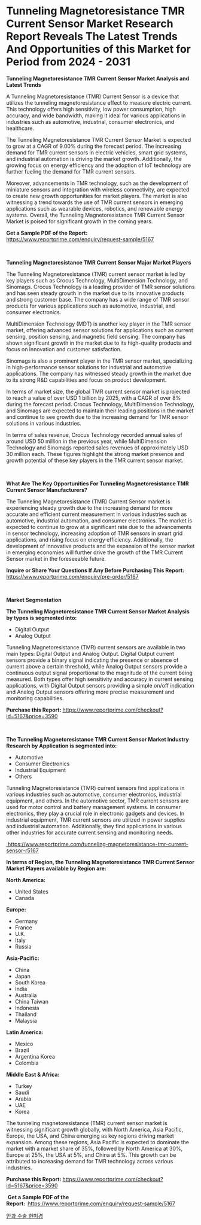 <p><h1>Tunneling Magnetoresistance TMR Current Sensor Market Research Report Reveals The Latest Trends And Opportunities of this Market for Period from 2024 - 2031</h1></p><p><strong>Tunneling Magnetoresistance TMR Current Sensor Market Analysis and Latest Trends</strong></p>
<p><p>A Tunneling Magnetoresistance (TMR) Current Sensor is a device that utilizes the tunneling magnetoresistance effect to measure electric current. This technology offers high sensitivity, low power consumption, high accuracy, and wide bandwidth, making it ideal for various applications in industries such as automotive, industrial, consumer electronics, and healthcare.</p><p>The Tunneling Magnetoresistance TMR Current Sensor Market is expected to grow at a CAGR of 9.00% during the forecast period. The increasing demand for TMR current sensors in electric vehicles, smart grid systems, and industrial automation is driving the market growth. Additionally, the growing focus on energy efficiency and the adoption of IoT technology are further fueling the demand for TMR current sensors.</p><p>Moreover, advancements in TMR technology, such as the development of miniature sensors and integration with wireless connectivity, are expected to create new growth opportunities for market players. The market is also witnessing a trend towards the use of TMR current sensors in emerging applications such as wearable devices, robotics, and renewable energy systems. Overall, the Tunneling Magnetoresistance TMR Current Sensor Market is poised for significant growth in the coming years.</p></p>
<p><strong>Get a Sample PDF of the Report:&nbsp;</strong> <a href="https://www.reportprime.com/enquiry/request-sample/5167">https://www.reportprime.com/enquiry/request-sample/5167</a></p>
<p>&nbsp;</p>
<p><strong>Tunneling Magnetoresistance TMR Current Sensor Major Market Players</strong></p>
<p><p>The Tunneling Magnetoresistance (TMR) current sensor market is led by key players such as Crocus Technology, MultiDimension Technology, and Sinomags. Crocus Technology is a leading provider of TMR sensor solutions and has seen steady growth in the market due to its innovative products and strong customer base. The company has a wide range of TMR sensor products for various applications such as automotive, industrial, and consumer electronics.</p><p>MultiDimension Technology (MDT) is another key player in the TMR sensor market, offering advanced sensor solutions for applications such as current sensing, position sensing, and magnetic field sensing. The company has shown significant growth in the market due to its high-quality products and focus on innovation and customer satisfaction.</p><p>Sinomags is also a prominent player in the TMR sensor market, specializing in high-performance sensor solutions for industrial and automotive applications. The company has witnessed steady growth in the market due to its strong R&D capabilities and focus on product development.</p><p>In terms of market size, the global TMR current sensor market is projected to reach a value of over USD 1 billion by 2025, with a CAGR of over 8% during the forecast period. Crocus Technology, MultiDimension Technology, and Sinomags are expected to maintain their leading positions in the market and continue to see growth due to the increasing demand for TMR sensor solutions in various industries.</p><p>In terms of sales revenue, Crocus Technology recorded annual sales of around USD 50 million in the previous year, while MultiDimension Technology and Sinomags reported sales revenues of approximately USD 30 million each. These figures highlight the strong market presence and growth potential of these key players in the TMR current sensor market.</p></p>
<p>&nbsp;</p>
<p><strong>What Are The Key Opportunities For Tunneling Magnetoresistance TMR Current Sensor Manufacturers?</strong></p>
<p><p>The Tunneling Magnetoresistance (TMR) Current Sensor market is experiencing steady growth due to the increasing demand for more accurate and efficient current measurement in various industries such as automotive, industrial automation, and consumer electronics. The market is expected to continue to grow at a significant rate due to the advancements in sensor technology, increasing adoption of TMR sensors in smart grid applications, and rising focus on energy efficiency. Additionally, the development of innovative products and the expansion of the sensor market in emerging economies will further drive the growth of the TMR Current Sensor market in the foreseeable future.</p></p>
<p><strong>Inquire or Share Your Questions If Any Before Purchasing This Report:</strong> <a href="https://www.reportprime.com/enquiry/pre-order/5167">https://www.reportprime.com/enquiry/pre-order/5167</a></p>
<p>&nbsp;</p>
<p><strong>Market Segmentation</strong></p>
<p><strong>The Tunneling Magnetoresistance TMR Current Sensor Market Analysis by types is segmented into:</strong></p>
<p><ul><li>Digital Output</li><li>Analog Output</li></ul></p>
<p><p>Tunneling Magnetoresistance (TMR) current sensors are available in two main types: Digital Output and Analog Output. Digital Output current sensors provide a binary signal indicating the presence or absence of current above a certain threshold, while Analog Output sensors provide a continuous output signal proportional to the magnitude of the current being measured. Both types offer high sensitivity and accuracy in current sensing applications, with Digital Output sensors providing a simple on/off indication and Analog Output sensors offering more precise measurement and monitoring capabilities.</p></p>
<p><strong>Purchase this Report:&nbsp;</strong><a href="https://www.reportprime.com/checkout?id=5167&price=3590">https://www.reportprime.com/checkout?id=5167&price=3590</a></p>
<p>&nbsp;</p>
<p><strong>The Tunneling Magnetoresistance TMR Current Sensor Market Industry Research by Application is segmented into:</strong></p>
<p><ul><li>Automotive</li><li>Consumer Electronics</li><li>Industrial Equipment</li><li>Others</li></ul></p>
<p><p>Tunneling Magnetoresistance (TMR) current sensors find applications in various industries such as automotive, consumer electronics, industrial equipment, and others. In the automotive sector, TMR current sensors are used for motor control and battery management systems. In consumer electronics, they play a crucial role in electronic gadgets and devices. In industrial equipment, TMR current sensors are utilized in power supplies and industrial automation. Additionally, they find applications in various other industries for accurate current sensing and monitoring needs.</p></p>
<p><a href="https://www.reportprime.com/tunneling-magnetoresistance-tmr-current-sensor-r5167">&nbsp;https://www.reportprime.com/tunneling-magnetoresistance-tmr-current-sensor-r5167</a></p>
<p><strong>In terms of Region, the Tunneling Magnetoresistance TMR Current Sensor Market Players available by Region are:</strong></p>
<p>
    <p> <strong> North America: </strong>
        <ul>
            <li>United States</li>
            <li>Canada</li>
        </ul>
        </p> 
    <p> <strong> Europe: </strong>
        <ul>
            <li>Germany</li>
            <li>France</li>
            <li>U.K.</li>
            <li>Italy</li>
            <li>Russia</li>
        </ul>
        </p> 
    <p> <strong> Asia-Pacific: </strong>
        <ul>
            <li>China</li>
            <li>Japan</li>
            <li>South Korea</li>
            <li>India</li>
            <li>Australia</li>
            <li>China Taiwan</li>
            <li>Indonesia</li>
            <li>Thailand</li>
            <li>Malaysia</li>
        </ul>
        </p> 
    <p> <strong> Latin America: </strong>
        <ul>
            <li>Mexico</li>
            <li>Brazil</li>
            <li>Argentina Korea</li>
            <li>Colombia</li>
        </ul>
        </p> 
    <p> <strong> Middle East & Africa: </strong>
        <ul>
            <li>Turkey</li>
            <li>Saudi</li>
            <li>Arabia</li>
            <li>UAE</li>
            <li>Korea</li>
        </ul>
    </p>
    </p>
<p><p>The tunneling magnetoresistance (TMR) current sensor market is witnessing significant growth globally, with North America, Asia Pacific, Europe, the USA, and China emerging as key regions driving market expansion. Among these regions, Asia Pacific is expected to dominate the market with a market share of 35%, followed by North America at 30%, Europe at 25%, the USA at 5%, and China at 5%. This growth can be attributed to increasing demand for TMR technology across various industries.</p></p>
<p><strong>Purchase this Report: </strong><a href="https://www.reportprime.com/checkout?id=5167&price=3590">https://www.reportprime.com/checkout?id=5167&price=3590</a></p>
<p>&nbsp;<strong>Get a Sample PDF of the Report:&nbsp;&nbsp;</strong><a href="https://www.reportprime.com/enquiry/request-sample/5167">https://www.reportprime.com/enquiry/request-sample/5167</a></p>
<p><strong></strong></p>
<p><p><a href="https://github.com/RickyMetzDVM/Market-Research-Report-List-1/blob/main/989843670507.md">안과 수술 현미경</a></p></p>